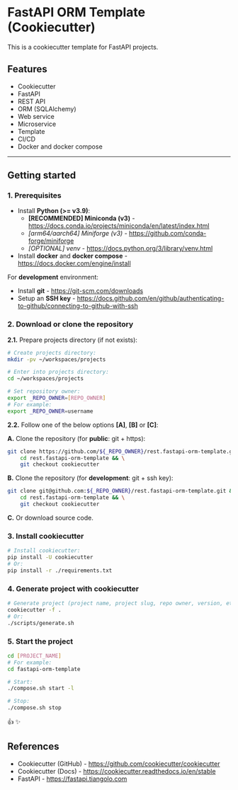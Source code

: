 # FastAPI ORM Template (Cookiecutter)

This is a cookiecutter template for FastAPI projects.

## Features

- Cookiecutter
- FastAPI
- REST API
- ORM (SQLAlchemy)
- Web service
- Microservice
- Template
- CI/CD
- Docker and docker compose

---

## Getting started

### 1. Prerequisites

- Install **Python (>= v3.9)**:
    - **[RECOMMENDED] Miniconda (v3)** - <https://docs.conda.io/projects/miniconda/en/latest/index.html>
    - *[arm64/aarch64] Miniforge (v3)* - <https://github.com/conda-forge/miniforge>
    - *[OPTIONAL] venv* - <https://docs.python.org/3/library/venv.html>
- Install **docker** and **docker compose** - <https://docs.docker.com/engine/install>

For **development** environment:

- Install **git** - <https://git-scm.com/downloads>
- Setup an **SSH key** - <https://docs.github.com/en/github/authenticating-to-github/connecting-to-github-with-ssh>

### 2. Download or clone the repository

**2.1.** Prepare projects directory (if not exists):

```sh
# Create projects directory:
mkdir -pv ~/workspaces/projects

# Enter into projects directory:
cd ~/workspaces/projects

# Set repository owner:
export _REPO_OWNER=[REPO_OWNER]
# For example:
export _REPO_OWNER=username
```

**2.2.** Follow one of the below options **[A]**, **[B]** or **[C]**:

**A.** Clone the repository (for **public**: git + https):

```sh
git clone https://github.com/${_REPO_OWNER}/rest.fastapi-orm-template.git && \
    cd rest.fastapi-orm-template && \
    git checkout cookiecutter
```

**B.** Clone the repository (for **development**: git + ssh key):

```sh
git clone git@github.com:${_REPO_OWNER}/rest.fastapi-orm-template.git && \
    cd rest.fastapi-orm-template && \
    git checkout cookiecutter
```

**C.** Or download source code.

### 3. Install cookiecutter

```bash
# Install cookiecutter:
pip install -U cookiecutter
# Or:
pip install -r ./requirements.txt
```

### 4. Generate project with cookiecutter

```bash
# Generate project (project name, project slug, repo owner, version, etc.):
cookiecutter -f .
# Or:
./scripts/generate.sh
```

### 5. Start the project

```bash
cd [PROJECT_NAME]
# For example:
cd fastapi-orm-template

# Start:
./compose.sh start -l

# Stop:
./compose.sh stop
```

:thumbsup: :sparkles:

## References

- Cookiecutter (GitHub) - <https://github.com/cookiecutter/cookiecutter>
- Cookiecutter (Docs) - <https://cookiecutter.readthedocs.io/en/stable>
- FastAPI - <https://fastapi.tiangolo.com>
